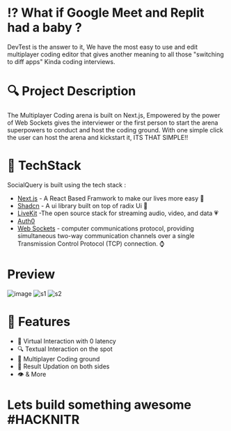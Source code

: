 # ⁉️ What if Google Meet and Replit had a baby ?

DevTest is the answer to it, We have the most easy to use and edit multiplayer coding editor that gives another meaning to all those "switching to diff apps" Kinda coding interviews.




# 🔍 Project Description

The Multiplayer Coding arena is built on Next.js, Empowered by the power of Web Sockets gives the interviewer or the first person to start the arena superpowers to conduct and host the coding ground.
With one simple click the user can host the arena and kickstart it, ITS THAT SIMPLE!!

# 🟰 TechStack








SocialQuery is built using the tech stack :

- [Next.js](https://nextjs.org/) - A React Based Framwork to make our lives more easy 🤌
- [Shadcn](https://ui.shadcn.com/) - A ui library built on top of radix Ui 🎫
- [LiveKit](https://livekit.io/) -The open source stack for streaming audio, video, and data 💗
- [Auth0](https://livekit.io/) 
- [Web Sockets](https://www.google.com/search?q=web+sockets&rlz=1C1UEAD_enIN1081IN1081&oq=web+sockets&gs_lcrp=EgZjaHJvbWUyBggAEEUYOdIBCDE3NTNqMGo3qAIAsAIA&sourceid=chrome&ie=UTF-8) - computer communications protocol, providing simultaneous two-way communication channels over a single Transmission Control Protocol (TCP) connection. ⌚

# Preview
![image](https://github.com/VineeTagarwaL-code/DevTest/assets/91052168/447a6558-bff4-4a39-b274-774a9dce394d)
![s1](https://github.com/VineeTagarwaL-code/DevTest/assets/91052168/90338cfb-f3fa-492f-817e-10c0c30ba0c5)
![s2](https://github.com/VineeTagarwaL-code/DevTest/assets/91052168/43bd9396-ad72-4bfc-a33e-555a38f49d7b)




# 🥑 Features

- 🧕 Virtual Interaction with 0 latency
- 🔍 Textual Interaction on the spot
- 👑 Multiplayer Coding ground
- 🎯 Result Updation on both sides
- 👁 & More

# Lets build something awesome #HACKNITR


